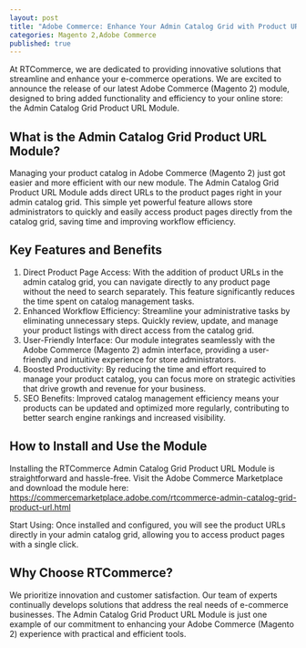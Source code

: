 ```yaml
---
layout: post
title: "Adobe Commerce: Enhance Your Admin Catalog Grid with Product URLs"
categories: Magento 2,Adobe Commerce
published: true
---
```

At RTCommerce, we are dedicated to providing innovative solutions that streamline and enhance your e-commerce operations.  We are excited to announce the release of our latest Adobe Commerce (Magento 2) module, designed to bring added functionality and efficiency to your online store: the Admin Catalog Grid Product URL Module.

## What is the Admin Catalog Grid Product URL Module?

Managing your product catalog in Adobe Commerce (Magento 2) just got easier and more efficient with our new module. The Admin Catalog Grid Product URL Module adds direct URLs to the product pages right in your admin catalog grid. This simple yet powerful feature allows store administrators to quickly and easily access product pages directly from the catalog grid, saving time and improving workflow efficiency.

## Key Features and Benefits

1. Direct Product Page Access: With the addition of product URLs in the admin catalog grid, you can navigate directly to any product page without the need to search separately. This feature significantly reduces the time spent on catalog management tasks.
2. Enhanced Workflow Efficiency: Streamline your administrative tasks by eliminating unnecessary steps. Quickly review, update, and manage your product listings with direct access from the catalog grid.
3. User-Friendly Interface: Our module integrates seamlessly with the Adobe Commerce (Magento 2) admin interface, providing a user-friendly and intuitive experience for store administrators.
4. Boosted Productivity: By reducing the time and effort required to manage your product catalog, you can focus more on strategic activities that drive growth and revenue for your business.
5. SEO Benefits: Improved catalog management efficiency means your products can be updated and optimized more regularly, contributing to better search engine rankings and increased visibility.

## How to Install and Use the Module

Installing the RTCommerce Admin Catalog Grid Product URL Module is straightforward and hassle-free.  Visit the Adobe Commerce Marketplace and download the module here:
https://commercemarketplace.adobe.com/rtcommerce-admin-catalog-grid-product-url.html

Start Using: Once installed and configured, you will see the product URLs directly in your admin catalog grid, allowing you to access product pages with a single click.

## Why Choose RTCommerce?

We prioritize innovation and customer satisfaction. Our team of experts continually develops solutions that address the real needs of e-commerce businesses. The Admin Catalog Grid Product URL Module is just one example of our commitment to enhancing your Adobe Commerce (Magento 2) experience with practical and efficient tools.